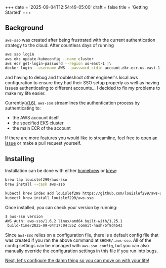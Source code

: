 +++
date = '2025-09-04T12:54:49-05:00'
draft = false
title = 'Getting Started'
+++

## Background

`aws-sso` was created after being frustrated with the current authentication
strategy to the cloud. After countless days of running

```bash
aws sso login
aws eks update-kubeconfig --name cluster
aws ecr get-login-password --region us-east-1 |\
docker login --username AWS --password-stdin account.dkr.ecr.us-east-1.amazonaws.com
```

and having to debug and troubleshoot other engineer's local aws configuration to
ensure they had their SSO setup properly as well as having issues authenticating
to different accounts... I decided to fix my problems to make my life easier.

Currently([v1.6][]), `aws-sso` streamlines the authentication process by
authenticating to:

- the AWS account itself
- the specified EKS cluster
- the main ECR of the account

If there are more features you would like to streamline, feel free to [open an
issue][] or make a pull request yourself.

## Installing

Installation can be done with either [homebrew][] or [krew][]:

```bash
brew tap louislef299/aws-sso
brew install --cask aws-sso

kubectl krew index add louislef299 https://github.com/louislef299/aws-sso.git
kubectl krew install louislef299/aws-sso
```

Once installed, you can check your version by running:

```bash
$ aws-sso version
AWS Auth: aws-sso/1.6.2 linux/amd64 built-with/1.25.1
 build-time/2025-09-04T17:04:55Z commit-hash/5f9d4543
```

Since `aws-sso` relies on a configuration file, there is a default config file
that was created if you ran the above command at `$HOME/.aws-sso`. All of the
config settings can be managed with `aws-sso config`, but you can also manually
override the configuration settings in this file if you run into bugs.

[Next, let's configure the damn thing so you can move on with your life!][Local
Configuration]

[v1.6]: https://github.com/louislef299/aws-sso/releases/tag/v1.6.2
[krew]: https://krew.sigs.k8s.io/
[homebrew]: https://brew.sh/
[Local Configuration]: /config
[open an issue]: https://github.com/louislef299/aws-sso/issues/new
